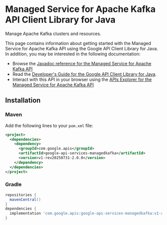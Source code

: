 # Managed Service for Apache Kafka API Client Library for Java

Manage Apache Kafka clusters and resources. 

This page contains information about getting started with the Managed Service for Apache Kafka API
using the Google API Client Library for Java. In addition, you may be interested
in the following documentation:

* Browse the [Javadoc reference for the Managed Service for Apache Kafka API][javadoc]
* Read the [Developer's Guide for the Google API Client Library for Java][google-api-client].
* Interact with this API in your browser using the [APIs Explorer for the Managed Service for Apache Kafka API][api-explorer]

## Installation

### Maven

Add the following lines to your `pom.xml` file:

```xml
<project>
  <dependencies>
    <dependency>
      <groupId>com.google.apis</groupId>
      <artifactId>google-api-services-managedkafka</artifactId>
      <version>v1-rev20250731-2.0.0</version>
    </dependency>
  </dependencies>
</project>
```

### Gradle

```gradle
repositories {
  mavenCentral()
}
dependencies {
  implementation 'com.google.apis:google-api-services-managedkafka:v1-rev20250731-2.0.0'
}
```

[javadoc]: https://googleapis.dev/java/google-api-services-managedkafka/latest/index.html
[google-api-client]: https://github.com/googleapis/google-api-java-client/
[api-explorer]: https://developers.google.com/apis-explorer/#p/managedkafka/v1/
